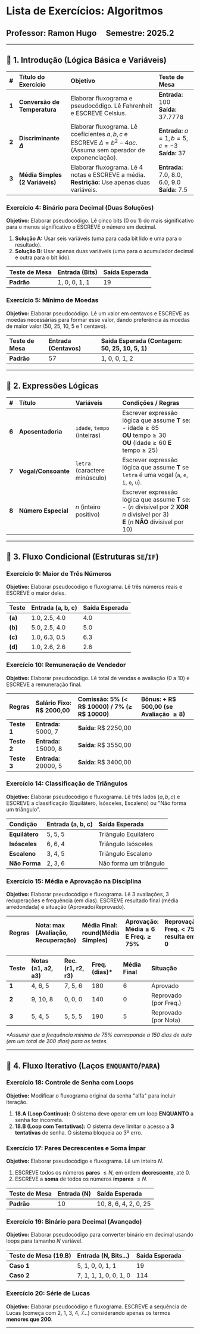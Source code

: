 # Lista de Exercícios: Algoritmos

## Professor: Ramon Hugo &nbsp; &nbsp; Semestre: 2025.2

---

## 🚀 1. Introdução (Lógica Básica e Variáveis)

| # | Título do Exercício | Objetivo | Teste de Mesa |
| :---: | :--- | :--- | :--- |
| **1** | **Conversão de Temperatura** | Elaborar fluxograma e pseudocódigo. Lê Fahrenheit e ESCREVE Celsius. | **Entrada:** 100 <br> **Saída:** 37.7778 |
| **2** | **Discriminante $\Delta$** | Elaborar fluxograma. Lê coeficientes $a, b, c$ e ESCREVE $\Delta = b^2 - 4ac$. (Assuma sem operador de exponenciação). | **Entrada:** $a=1, b=5, c=-3$ <br> **Saída:** 37 |
| **3** | **Média Simples (2 Variáveis)** | Elaborar fluxograma. Lê 4 notas e ESCREVE a média. **Restrição:** Use apenas duas variáveis. | **Entrada:** 7.0, 8.0, 6.0, 9.0 <br> **Saída:** 7.5 |

### Exercício 4: Binário para Decimal (Duas Soluções)

**Objetivo:** Elaborar pseudocódigo. Lê cinco bits (0 ou 1) do mais significativo para o menos significativo e ESCREVE o número em decimal.

1.  **Solução A:** Usar seis variáveis (uma para cada bit lido e uma para o resultado).
2.  **Solução B:** Usar apenas duas variáveis (uma para o acumulador decimal e outra para o bit lido).

| Teste de Mesa | Entrada (Bits) | Saída Esperada |
| :--- | :--- | :--- |
| **Padrão** | 1, 0, 0, 1, 1 | 19 |

### Exercício 5: Mínimo de Moedas

**Objetivo:** Elaborar pseudocódigo. Lê um valor em centavos e ESCREVE as moedas necessárias para formar esse valor, dando preferência às moedas de maior valor (50, 25, 10, 5 e 1 centavo).

| Teste de Mesa | Entrada (Centavos) | Saída Esperada (Contagem: 50, 25, 10, 5, 1) |
| :--- | :--- | :--- |
| **Padrão** | 57 | 1, 0, 0, 1, 2 |

---

## 🧭 2. Expressões Lógicas

| # | Título | Variáveis | Condições / Regras |
| :---: | :--- | :--- | :--- |
| **6** | **Aposentadoria** | `idade`, `tempo` (inteiras) | Escrever expressão lógica que assume **T** se: <br> - $\text{idade} \ge 65$ <br> **OU** $\text{tempo} \ge 30$ <br> **OU** ($\text{idade} \ge 60$ **E** $\text{tempo} \ge 25$) |
| **7** | **Vogal/Consoante** | `letra` (caractere minúsculo) | Escrever expressão lógica que assume **T** se `letra` é uma vogal (`a`, `e`, `i`, `o`, `u`). |
| **8** | **Número Especial** | $n$ (inteiro positivo) | Escrever expressão lógica que assume **T** se: <br> - ($n$ divisível por 2 **XOR** $n$ divisível por 3) <br> **E** ($n$ **NÃO** divisível por 10) |

---

## 🚦 3. Fluxo Condicional (Estruturas `SE`/`IF`)

### Exercício 9: Maior de Três Números

**Objetivo:** Elaborar pseudocódigo e fluxograma. Lê três números reais e ESCREVE o maior deles.

| Teste | Entrada (a, b, c) | Saída Esperada |
| :--- | :--- | :--- |
| **(a)** | 1.0, 2.5, 4.0 | 4.0 |
| **(b)** | 5.0, 2.5, 4.0 | 5.0 |
| **(c)** | 1.0, 6.3, 0.5 | 6.3 |
| **(d)** | 1.0, 2.6, 2.6 | 2.6 |

### Exercício 10: Remuneração de Vendedor

**Objetivo:** Elaborar pseudocódigo. Lê total de vendas e avaliação (0 a 10) e ESCREVE a remuneração final.

| Regras | Salário Fixo: R$ 2000,00 | Comissão: 5% (< R$ 10000) / 7% ($\ge$ R$ 10000) | Bônus: + R$ 500,00 (se Avaliação $\ge 8$) |
| :--- | :--- | :--- | :--- |
| **Teste 1** | **Entrada:** 5000, 7 | **Saída:** R$ 2250,00 |
| **Teste 2** | **Entrada:** 15000, 8 | **Saída:** R$ 3550,00 |
| **Teste 3** | **Entrada:** 20000, 5 | **Saída:** R$ 3400,00 |

### Exercício 14: Classificação de Triângulos

**Objetivo:** Elaborar pseudocódigo e fluxograma. Lê três lados ($a, b, c$) e ESCREVE a classificação (Equilátero, Isósceles, Escaleno) ou "Não forma um triângulo".

| Condição | Entrada (a, b, c) | Saída Esperada |
| :--- | :--- | :--- |
| **Equilátero** | 5, 5, 5 | Triângulo Equilátero |
| **Isósceles** | 6, 6, 4 | Triângulo Isósceles |
| **Escaleno** | 3, 4, 5 | Triângulo Escaleno |
| **Não Forma** | 2, 3, 6 | Não forma um triângulo |

### Exercício 15: Média e Aprovação na Disciplina

**Objetivo:** Elaborar pseudocódigo e fluxograma. Lê 3 avaliações, 3 recuperações e frequência (em dias). ESCREVE resultado final (média arredondada) e situação (Aprovado/Reprovado).

| Regras | Nota: $\max(\text{Avaliação}, \text{Recuperação})$ | Média Final: $\text{round}(\text{Média Simples})$ | Aprovação: $\text{Média} \ge 6$ **E** $\text{Freq.} \ge 75\%$ | Reprovação: $\text{Freq.} < 75\%$ resulta em 0 |
| :--- | :--- | :--- | :--- | :--- |

| Teste | Notas (a1, a2, a3) | Rec. (r1, r2, r3) | Freq. (dias)* | Média Final | Situação |
| :--- | :--- | :--- | :--- | :--- | :--- |
| **1** | 4, 6, 5 | 7, 5, 6 | 180 | 6 | Aprovado |
| **2** | 9, 10, 8 | 0, 0, 0 | 140 | 0 | Reprovado (por Freq.) |
| **3** | 5, 4, 5 | 5, 5, 5 | 190 | 5 | Reprovado (por Nota) |

*\*Assumir que a frequência mínima de 75% corresponde a 150 dias de aula (em um total de 200 dias) para os testes.*

---

## 🔄 4. Fluxo Iterativo (Laços `ENQUANTO`/`PARA`)

### Exercício 18: Controle de Senha com Loops

**Objetivo:** Modificar o fluxograma original da senha "alfa" para incluir iteração.

1.  **18.A (Loop Contínuo):** O sistema deve operar em um loop **ENQUANTO** a senha for incorreta.
2.  **18.B (Loop com Tentativas):** O sistema deve limitar o acesso a **3 tentativas** de senha. O sistema bloqueia ao 3º erro.

### Exercício 17: Pares Decrescentes e Soma Ímpar

**Objetivo:** Elaborar pseudocódigo e fluxograma. Lê um inteiro $N$.

1.  ESCREVE todos os números **pares** $\le N$, em ordem **decrescente**, até 0.
2.  ESCREVE a **soma** de todos os números **ímpares** $\le N$.

| Teste de Mesa | Entrada (N) | Saída Esperada |
| :--- | :--- | :--- |
| **Padrão** | 10 | 10, 8, 6, 4, 2, 0, 25 |

### Exercício 19: Binário para Decimal (Avançado)

**Objetivo:** Elaborar pseudocódigo para converter binário em decimal usando loops para tamanho $N$ variável.

| Teste de Mesa (19.B) | Entrada (N, Bits...) | Saída Esperada |
| :--- | :--- | :--- |
| **Caso 1** | 5, 1, 0, 0, 1, 1 | 19 |
| **Caso 2** | 7, 1, 1, 1, 0, 0, 1, 0 | 114 |

### Exercício 20: Série de Lucas

**Objetivo:** Elaborar pseudocódigo e fluxograma. ESCREVE a sequência de Lucas (começa com 2, 1, 3, 4, 7...) considerando apenas os termos **menores que 200**.

---